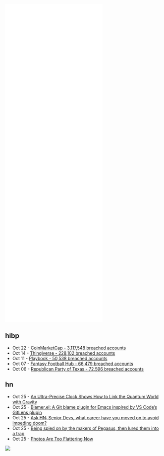 ![Metrics](https://raw.githubusercontent.com/phixion/phixion/master/metrics.svg)

## hibp

<!--
for https://github.com/phixion/phixion/blob/main/.github/workflows/feeds.yml
-->
<!--START_SECTION:haveibeenpwnd-->
- Oct 22 - [CoinMarketCap - 3,117,548 breached accounts](https://haveibeenpwned.com/PwnedWebsites#CoinMarketCap)
- Oct 14 - [Thingiverse - 228,102 breached accounts](https://haveibeenpwned.com/PwnedWebsites#Thingiverse)
- Oct 11 - [Playbook - 50,538 breached accounts](https://haveibeenpwned.com/PwnedWebsites#Playbook)
- Oct 07 - [Fantasy Football Hub - 66,479 breached accounts](https://haveibeenpwned.com/PwnedWebsites#FantasyFootballHub)
- Oct 06 - [Republican Party of Texas - 72,596 breached accounts](https://haveibeenpwned.com/PwnedWebsites#RepublicanPartyOfTexas)
<!--END_SECTION:haveibeenpwnd-->

## hn

<!--
for https://github.com/phixion/phixion/blob/main/.github/workflows/feeds.yml
-->
<!--START_SECTION:hn-->
- Oct 25 - [An Ultra-Precise Clock Shows How to Link the Quantum World with Gravity](https://www.quantamagazine.org/an-atomic-clock-promises-link-between-quantum-world-and-gravity-20211025/)
- Oct 25 - [Blamer.el: A Git blame plugin for Emacs inspired by VS Code’s GitLens plugin](https://github.com/Artawower/blamer.el)
- Oct 25 - [Ask HN: Senior Devs, what career have you moved on to avoid impeding doom?](https://news.ycombinator.com/item?id=28987808)
- Oct 25 - [Being spied on by the makers of Pegasus, then lured them into a trap](https://darknetdiaries.com/episode/100/)
- Oct 25 - [Photos Are Too Flattering Now](https://www.theatlantic.com/culture/archive/2021/10/internet-lost-bad-photos/620463/)
<!--END_SECTION:hn-->

<!--
for https://yhype.me
-->
![](https://hit.yhype.me/github/profile?user_id=13013670)
